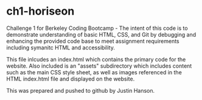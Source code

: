 # ch1-horiseon
Challenge 1 for Berkeley Coding Bootcamp - The intent of this code is to demonstrate understanding of basic HTML,  CSS, and Git by debugging and enhancing the provided code base to meet assignment requirements including symanitc HTML and accessibility.

This file inlcudes an index.html which contains the primary code for the website.  Also included is an "assets" subdirectory which includes content such as the main CSS style sheet, as well as images referenced in the HTML index.html file and displayed on the website.

This was prepared and pushed to github by Justin Hanson.

